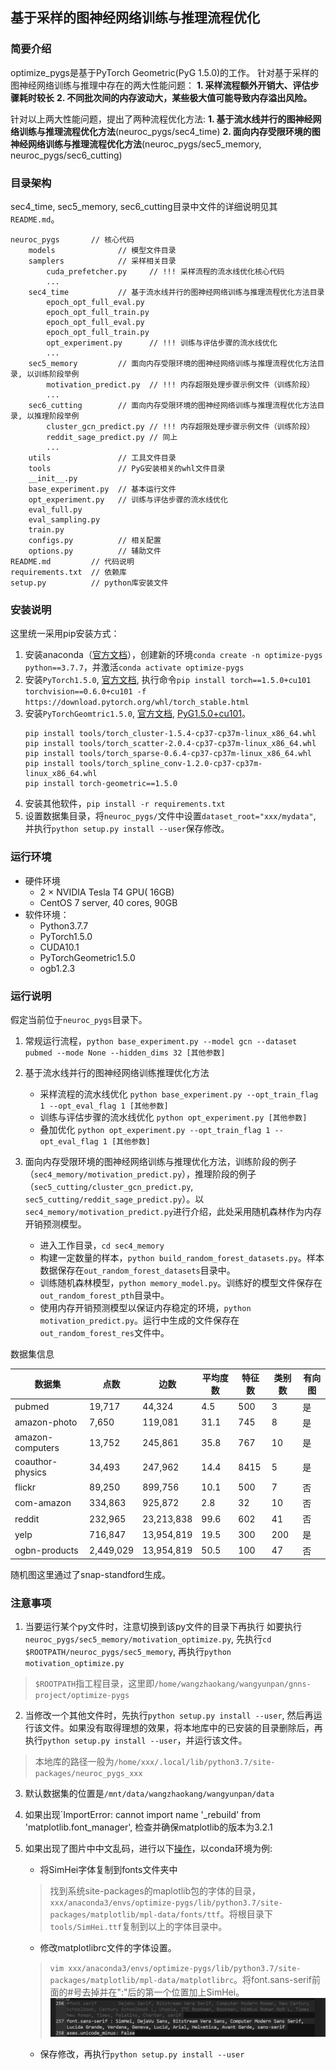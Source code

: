 ## 基于采样的图神经网络训练与推理流程优化

### 简要介绍

optimize_pygs是基于PyTorch Geometric(PyG 1.5.0)的工作。
针对基于采样的图神经网络训练与推理中存在的两大性能问题：
**1. 采样流程额外开销大、评估步骤耗时较长**
**2. 不同批次间的内存波动大，某些极大值可能导致内存溢出风险。**

针对以上两大性能问题，提出了两种流程优化方法:
**1. 基于流水线并行的图神经网络训练与推理流程优化方法**(neuroc_pygs/sec4_time)
**2. 面向内存受限环境的图神经网络训练与推理流程优化方法**(neuroc_pygs/sec5_memory, neuroc_pygs/sec6_cutting)

### 目录架构

sec4_time, sec5_memory, sec6_cutting目录中文件的详细说明见其`README.md`。

```
neuroc_pygs       // 核心代码
    models              // 模型文件目录
    samplers            // 采样相关目录
        cuda_prefetcher.py     // !!! 采样流程的流水线优化核心代码
        ...
    sec4_time           // 基于流水线并行的图神经网络训练与推理流程优化方法目录
        epoch_opt_full_eval.py
        epoch_opt_full_train.py
        epoch_opt_full_eval.py
        epoch_opt_full_train.py
        opt_experiment.py      // !!! 训练与评估步骤的流水线优化    
        ...
    sec5_memory         // 面向内存受限环境的图神经网络训练与推理流程优化方法目录, 以训练阶段举例
        motivation_predict.py  // !!! 内存超限处理步骤示例文件（训练阶段）
        ...
    sec6_cutting        // 面向内存受限环境的图神经网络训练与推理流程优化方法目录, 以推理阶段举例
        cluster_gcn_predict.py // !!! 内存超限处理步骤示例文件（训练阶段）
        reddit_sage_predict.py // 同上
        ...
    utils               // 工具文件目录
    tools               // PyG安装相关的whl文件目录
    __init__.py     
    base_experiment.py  // 基本运行文件
    opt_experiment.py   // 训练与评估步骤的流水线优化
    eval_full.py        
    eval_sampling.py
    train.py
    configs.py          // 相关配置
    options.py          // 辅助文件
README.md         // 代码说明
requirements.txt  // 依赖库
setup.py          // python库安装文件
```

### 安装说明

这里统一采用pip安装方式：
1. 安装anaconda（[官方文档](https://docs.anaconda.com/anaconda/install/index.html)），创建新的环境`conda create -n optimize-pygs python==3.7.7`，并激活`conda activate optimize-pygs`
2. 安装`PyTorch1.5.0`, [官方文档](https://pytorch.org/), 执行命令`pip install torch==1.5.0+cu101 torchvision==0.6.0+cu101 -f https://download.pytorch.org/whl/torch_stable.html`
3. 安装`PyTorchGeomtric1.5.0`, [官方文档](https://pytorch-geometric.readthedocs.io/en/latest/notes/installation.html), [PyG1.5.0+cu101](https://pytorch-geometric.com/whl/torch-1.5.0+cu101.html)。
    ```
    pip install tools/torch_cluster-1.5.4-cp37-cp37m-linux_x86_64.whl
    pip install tools/torch_scatter-2.0.4-cp37-cp37m-linux_x86_64.whl
    pip install tools/torch_sparse-0.6.4-cp37-cp37m-linux_x86_64.whl
    pip install tools/torch_spline_conv-1.2.0-cp37-cp37m-linux_x86_64.whl
    pip install torch-geometric==1.5.0
    ```
4. 安装其他软件，`pip install -r requirements.txt`
5. 设置数据集目录，将`neuroc_pygs/`文件中设置`dataset_root="xxx/mydata"`, 并执行`python setup.py install --user`保存修改。

### 运行环境

- 硬件环境
    - 2 × NVIDIA Tesla T4 GPU( 16GB)
    - CentOS 7 server, 40 cores, 90GB
- 软件环境：
    - Python3.7.7
    - PyTorch1.5.0
    - CUDA10.1
    - PyTorchGeometric1.5.0
    - ogb1.2.3


### 运行说明

假定当前位于`neuroc_pygs`目录下。

1. 常规运行流程，`python base_experiment.py --model gcn --dataset pubmed --mode None --hidden_dims 32 [其他参数]`

2. 基于流水线并行的图神经网络训练推理优化方法
    - 采样流程的流水线优化  `python base_experiment.py --opt_train_flag 1 --opt_eval_flag 1 [其他参数]`
    - 训练与评估步骤的流水线优化 `python opt_experiment.py [其他参数]`
    - 叠加优化 `python opt_experiment.py --opt_train_flag 1 --opt_eval_flag 1 [其他参数]`

3. 面向内存受限环境的图神经网络训练与推理优化方法，训练阶段的例子（`sec4_memory/motivation_predict.py`），推理阶段的例子（`sec5_cutting/cluster_gcn_predict.py`, `sec5_cutting/reddit_sage_predict.py`）。以`sec4_memory/motivation_predict.py`进行介绍，此处采用随机森林作为内存开销预测模型。
    - 进入工作目录，`cd sec4_memory`
    - 构建一定数量的样本，`python build_random_forest_datasets.py`。样本数据保存在`out_random_forest_datasets`目录中。
    - 训练随机森林模型，`python memory_model.py`。训练好的模型文件保存在`out_random_forest_pth`目录中。
    - 使用内存开销预测模型以保证内存稳定的环境，`python motivation_predict.py`。运行中生成的文件保存在`out_random_forest_res`文件中。

数据集信息

| 数据集 | 点数 | 边数 | 平均度数 | 特征数 | 类别数 | 有向图 |
| --- | --- | --- | --- | --- | --- | --- |
| pubmed | 19,717 | 44,324 | 4.5 | 500 | 3 | 是 |
| amazon-photo | 7,650 | 119,081 | 31.1 | 745 | 8 | 是 |
| amazon-computers | 13,752 | 245,861 | 35.8 | 767 | 10 | 是 |
| coauthor-physics | 34,493 | 247,962 | 14.4 | 8415 | 5 | 是 |
| flickr | 89,250 | 899,756 | 10.1 | 500 | 7 | 否 |
| com-amazon | 334,863 | 925,872 | 2.8 | 32 | 10 | 否 |
| reddit | 232,965 | 23,213,838 | 99.6 | 602 | 41 | 否 |
| yelp | 716,847 | 13,954,819 | 19.5 | 300 | 200 | 是 |
| ogbn-products | 2,449,029 | 13,954,819 | 50.5 | 100 | 47 | 否 | 

随机图这里通过了snap-standford生成。

### 注意事项

1. 当要运行某个py文件时，注意切换到该py文件的目录下再执行
如要执行`neuroc_pygs/sec5_memory/motivation_optimize.py`, 先执行`cd $ROOTPATH/neuroc_pygs/sec5_memory`, 再执行`python motivation_optimize.py`
> `$ROOTPATH`指工程目录，这里即`/home/wangzhaokang/wangyunpan/gnns-project/optimize-pygs`

2. 当修改一个其他文件时，先执行`python setup.py install --user`, 然后再运行该文件。如果没有取得理想的效果，将本地库中的已安装的目录删除后，再执行`python setup.py install --user`，并运行该文件。
> 本地库的路径一般为`/home/xxx/.local/lib/python3.7/site-packages/neuroc_pygs_xxx`

3. 默认数据集的位置是`/mnt/data/wangzhaokang/wangyunpan/data`

4. 如果出现`ImportError: cannot import name '_rebuild' from 'matplotlib.font_manager', 检查并确保matplotlib的版本为3.2.1

5. 如果出现了图片中中文乱码，进行以下[操作](https://blog.csdn.net/txh3093/article/details/106858041?utm_medium=distribute.pc_relevant.none-task-blog-baidujs_title-0&spm=1001.2101.3001.4242)，以conda环境为例:
    - 将SimHei字体复制到fonts文件夹中
    > 找到系统site-packages的maplotlib包的字体的目录，`xxx/anaconda3/envs/optimize-pygs/lib/python3.7/site-packages/matplotlib/mpl-data/fonts/ttf`。将根目录下`tools/SimHei.ttf`复制到以上的字体目录中。
    - 修改matplotlibrc文件的字体设置。
    > `vim xxx/anaconda3/envs/optimize-pygs/lib/python3.7/site-packages/matplotlib/mpl-data/matplotlibrc`。将font.sans-serif前面的#号去掉并在":"后的第一个位置加上SimHei。![](tools/add_simhei_ttf.png)
    - 保存修改，再执行`python setup.py install --user`